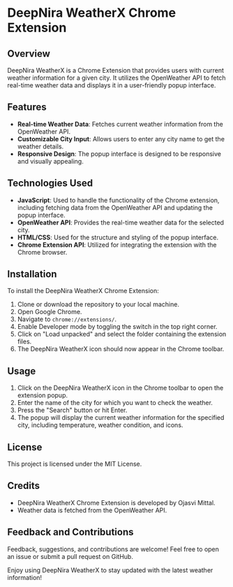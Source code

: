 # DeepNira WeatherX Chrome Extension

## Overview
DeepNira WeatherX is a Chrome Extension that provides users with current weather information for a given city. It utilizes the OpenWeather API to fetch real-time weather data and displays it in a user-friendly popup interface.

## Features
- **Real-time Weather Data**: Fetches current weather information from the OpenWeather API.
- **Customizable City Input**: Allows users to enter any city name to get the weather details.
- **Responsive Design**: The popup interface is designed to be responsive and visually appealing.

## Technologies Used
- **JavaScript**: Used to handle the functionality of the Chrome extension, including fetching data from the OpenWeather API and updating the popup interface.
- **OpenWeather API**: Provides the real-time weather data for the selected city.
- **HTML/CSS**: Used for the structure and styling of the popup interface.
- **Chrome Extension API**: Utilized for integrating the extension with the Chrome browser.

## Installation
To install the DeepNira WeatherX Chrome Extension:
1. Clone or download the repository to your local machine.
2. Open Google Chrome.
3. Navigate to `chrome://extensions/`.
4. Enable Developer mode by toggling the switch in the top right corner.
5. Click on "Load unpacked" and select the folder containing the extension files.
6. The DeepNira WeatherX icon should now appear in the Chrome toolbar.

## Usage
1. Click on the DeepNira WeatherX icon in the Chrome toolbar to open the extension popup.
2. Enter the name of the city for which you want to check the weather.
3. Press the "Search" button or hit Enter.
4. The popup will display the current weather information for the specified city, including temperature, weather condition, and icons.

## License
This project is licensed under the MIT License.

## Credits
- DeepNira WeatherX Chrome Extension is developed by Ojasvi Mittal.
- Weather data is fetched from the OpenWeather API.

## Feedback and Contributions
Feedback, suggestions, and contributions are welcome! Feel free to open an issue or submit a pull request on GitHub.

Enjoy using DeepNira WeatherX to stay updated with the latest weather information!
